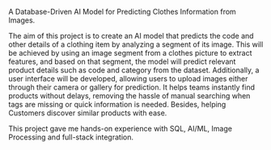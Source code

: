 A Database-Driven AI Model for Predicting Clothes Information from Images. 

The aim of this project is to create an AI model that predicts the code and other details of a clothing item by analyzing a segment of its image. This will be achieved by using an image segment from a clothes picture to extract features, and based on that segment, the model will predict relevant product details such as code and category from the dataset. Additionally, a user interface will be developed, allowing users to upload images either through their camera or gallery for prediction. It helps teams instantly find products without delays, removing the hassle of manual searching when tags are missing or quick information is needed. Besides, helping Customers discover similar products with ease.

This project gave me hands-on experience with SQL, AI/ML, Image Processing and full-stack integration.
